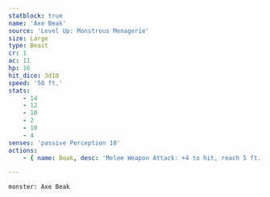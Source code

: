 ```yaml
---
statblock: true
name: 'Axe Beak'
source: 'Level Up: Monstrous Menagerie'
size: Large
type: Beast
cr: 1
ac: 11
hp: 16
hit_dice: 3d10
speed: '50 ft.'
stats:
    - 14
    - 12
    - 10
    - 2
    - 10
    - 4
senses: 'passive Perception 10'
actions:
    - { name: Beak, desc: 'Melee Weapon Attack: +4 to hit, reach 5 ft., one target. Hit: 5 (1d6+2) slashing damage.' }

---
```

```statblock
monster: Axe Beak
```
